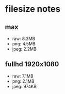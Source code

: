 # filesize notes
## max
*	raw: 8.3MB
*	png: 4.5MB
*	jpeg: 2.2MB
## fullhd 1920x1080
*	raw: 7.1MB
*	png: 2.1MB
*	jpeg: 974KB

